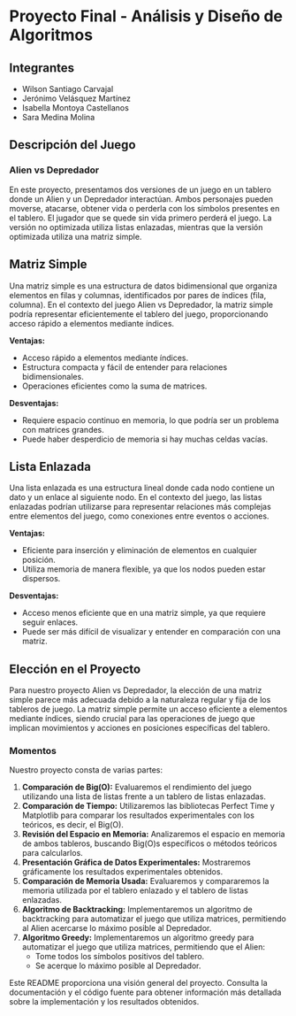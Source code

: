 # Proyecto Final - Análisis y Diseño de Algoritmos

## Integrantes
- Wilson Santiago Carvajal
- Jerónimo Velásquez Martínez
- Isabella Montoya Castellanos
- Sara Medina Molina

## Descripción del Juego

### Alien vs Depredador

En este proyecto, presentamos dos versiones de un juego en un tablero donde un Alien y un Depredador interactúan. Ambos personajes pueden moverse, atacarse, obtener vida o perderla con los símbolos presentes en el tablero. El jugador que se quede sin vida primero perderá el juego. La versión no optimizada utiliza listas enlazadas, mientras que la versión optimizada utiliza una matriz simple.

## Matriz Simple

Una matriz simple es una estructura de datos bidimensional que organiza elementos en filas y columnas, identificados por pares de índices (fila, columna). En el contexto del juego Alien vs Depredador, la matriz simple podría representar eficientemente el tablero del juego, proporcionando acceso rápido a elementos mediante índices.

**Ventajas:**
- Acceso rápido a elementos mediante índices.
- Estructura compacta y fácil de entender para relaciones bidimensionales.
- Operaciones eficientes como la suma de matrices.

**Desventajas:**
- Requiere espacio continuo en memoria, lo que podría ser un problema con matrices grandes.
- Puede haber desperdicio de memoria si hay muchas celdas vacías.

## Lista Enlazada

Una lista enlazada es una estructura lineal donde cada nodo contiene un dato y un enlace al siguiente nodo. En el contexto del juego, las listas enlazadas podrían utilizarse para representar relaciones más complejas entre elementos del juego, como conexiones entre eventos o acciones.

**Ventajas:**
- Eficiente para inserción y eliminación de elementos en cualquier posición.
- Utiliza memoria de manera flexible, ya que los nodos pueden estar dispersos.

**Desventajas:**
- Acceso menos eficiente que en una matriz simple, ya que requiere seguir enlaces.
- Puede ser más difícil de visualizar y entender en comparación con una matriz.

## Elección en el Proyecto

Para nuestro proyecto Alien vs Depredador, la elección de una matriz simple parece más adecuada debido a la naturaleza regular y fija de los tableros de juego. La matriz simple permite un acceso eficiente a elementos mediante índices, siendo crucial para las operaciones de juego que implican movimientos y acciones en posiciones específicas del tablero.


### Momentos

Nuestro proyecto consta de varias partes:

1. **Comparación de Big(O):** Evaluaremos el rendimiento del juego utilizando una lista de listas frente a un tablero de listas enlazadas.
2. **Comparación de Tiempo:** Utilizaremos las bibliotecas Perfect Time y Matplotlib para comparar los resultados experimentales con los teóricos, es decir, el Big(O).
3. **Revisión del Espacio en Memoria:** Analizaremos el espacio en memoria de ambos tableros, buscando Big(O)s específicos o métodos teóricos para calcularlos.
4. **Presentación Gráfica de Datos Experimentales:** Mostraremos gráficamente los resultados experimentales obtenidos.
5. **Comparación de Memoria Usada:** Evaluaremos y compararemos la memoria utilizada por el tablero enlazado y el tablero de listas enlazadas.
6. **Algoritmo de Backtracking:** Implementaremos un algoritmo de backtracking para automatizar el juego que utiliza matrices, permitiendo al Alien acercarse lo máximo posible al Depredador.
7. **Algoritmo Greedy:** Implementaremos un algoritmo greedy para automatizar el juego que utiliza matrices, permitiendo que el Alien:
   - Tome todos los símbolos positivos del tablero.
   - Se acerque lo máximo posible al Depredador.

Este README proporciona una visión general del proyecto. Consulta la documentación y el código fuente para obtener información más detallada sobre la implementación y los resultados obtenidos.
